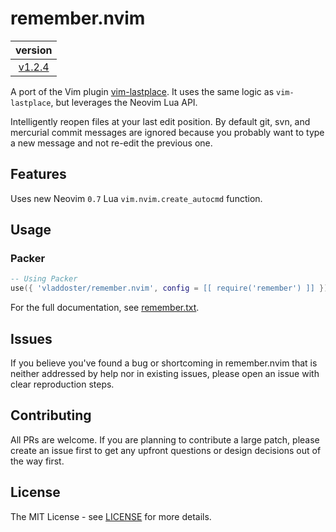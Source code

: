 # remember.nvim

| version                                                                |
| :--------------------------------------------------------------------: |
| [v1.2.4](https://github.com/vladdoster/remember.nvim/releases)         |

A port of the Vim plugin
[vim-lastplace](https://github.com/farmergreg/vim-lastplace). It uses the same
logic as `vim-lastplace`, but leverages the Neovim Lua API.

Intelligently reopen files at your last edit position. By default git, svn, and
mercurial commit messages are ignored because you probably want to type a new
message and not re-edit the previous one.

## Features

Uses new Neovim `0.7` Lua `vim.nvim.create_autocmd` function.

## Usage

### Packer

```Lua 
-- Using Packer
use({ 'vladdoster/remember.nvim', config = [[ require('remember') ]] })
```

For the full documentation, see [remember.txt](docs/remember.txt).

## Issues

If you believe you've found a bug or shortcoming in remember.nvim that is
neither addressed by help nor in existing issues, please open an issue with
clear reproduction steps. 

## Contributing

All PRs are welcome. If you are planning to contribute a large patch, please
create an issue first to get any upfront questions or design decisions out of
the way first.

## License

The MIT License - see [LICENSE](LICENSE) for more details.
